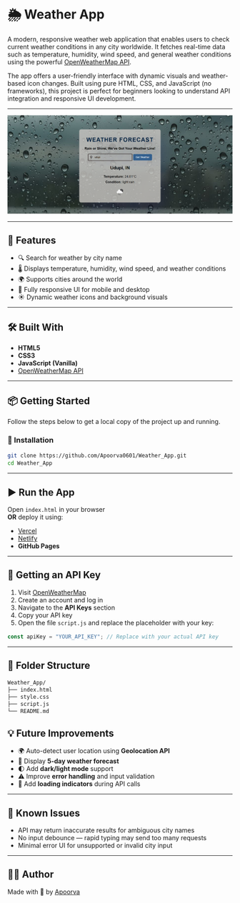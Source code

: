 # 🌦️ Weather App

A modern, responsive weather web application that enables users to check current weather conditions in any city worldwide. It fetches real-time data such as temperature, humidity, wind speed, and general weather conditions using the powerful [OpenWeatherMap API](https://openweathermap.org/api).

The app offers a user-friendly interface with dynamic visuals and weather-based icon changes. Built using pure HTML, CSS, and JavaScript (no frameworks), this project is perfect for beginners looking to understand API integration and responsive UI development.

---

![Screenshot](https://raw.githubusercontent.com/Apoorva0601/Weather_App/main/images/image.png)


---

## 🚀 Features

- 🔍 Search for weather by city name
- 🌡️ Displays temperature, humidity, wind speed, and weather conditions
- 🌍 Supports cities around the world
- 📱 Fully responsive UI for mobile and desktop
- ☀️ Dynamic weather icons and background visuals

---

## 🛠️ Built With

- **HTML5**
- **CSS3**
- **JavaScript (Vanilla)**
- [OpenWeatherMap API](https://openweathermap.org/api)

---

## 📦 Getting Started

Follow the steps below to get a local copy of the project up and running.

### 🔧 Installation

```bash
git clone https://github.com/Apoorva0601/Weather_App.git
cd Weather_App
```
---

## ▶️ Run the App

Open `index.html` in your browser  
**OR** deploy it using:

- [Vercel](https://vercel.com/)
- [Netlify](https://www.netlify.com/)
- **GitHub Pages**

---

## 🔑 Getting an API Key

1. Visit [OpenWeatherMap](https://openweathermap.org/)
2. Create an account and log in
3. Navigate to the **API Keys** section
4. Copy your API key
5. Open the file `script.js` and replace the placeholder with your key:

```js
const apiKey = "YOUR_API_KEY"; // Replace with your actual API key
```
---
## 📁 Folder Structure

```plaintext
Weather_App/
├── index.html
├── style.css
├── script.js
└── README.md
```
## 💡 Future Improvements

- 🌍 Auto-detect user location using **Geolocation API**
- 📆 Display **5-day weather forecast**
- 🌓 Add **dark/light mode** support
- ⚠️ Improve **error handling** and input validation
- 🧭 Add **loading indicators** during API calls

---

## 🧪 Known Issues

- API may return inaccurate results for ambiguous city names  
- No input debounce — rapid typing may send too many requests  
- Minimal error UI for unsupported or invalid city input  

---

## 🙋‍♂️ Author

Made with 💙 by [Apoorva](https://github.com/Apoorva0601)

